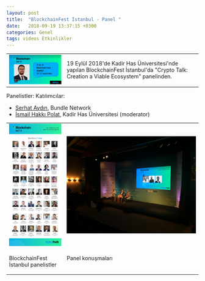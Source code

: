 ```yaml
---
layout: post
title:  "BlockchainFest İstanbul - Panel "
date:   2018-09-19 13:37:15 +0300
categories: Genel
tags: videos Etkinlikler
---
```


<table><tr><td style="width:30%">
   <img src="/assets/blockchain_fest_istanbul.jpg">
</td>
<td style="width:70%; vertical-align:top">
<p>
19 Eylül 2018'de Kadir Has Üniversitesi'nde yapılan BlockchainFest İstanbul'da "Crypto Talk: Creation a Viable Ecosystem" panelinden. 
</p>
</td></tr></table>

Panelistler: 
Katılımcılar: 
- [Serhat Aydın](https://twitter.com/srht_aydn_82), Bundle Network
- [İsmail Hakkı Polat](https://twitter.com/ismailhpolat), Kadir Has Üniversitesi (moderator) 

<table><tr><td style="width:30%">
<img src="/assets/blockchain_fest_istanbul_roster.jpg">
</td>
<td style="width:70%">
<img src="/assets/blockchain_fest_panel.jpg">
   </td></tr>
<tr><td style="width:30%; vertical-align:top">
<p>
BlockchainFest İstanbul panelistler
</p></td>
<td style="width:70%; vertical-align:top">
<p>
Panel konuşmaları 
</p>
</td></tr>
</table>

 
